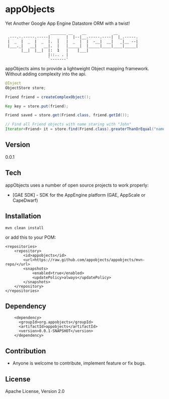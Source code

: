 appObjects
==========

Yet Another Google App Engine Datastore ORM with a twist!

```
                    _______ __    __            __         
 .---.-.-----.-----|   _   |  |--|__.-----.----|  |_.-----.
 |  _  |  _  |  _  |.  |   |  _  |  |  -__|  __|   _|__ --|
 |___._|   __|   __|.  |   |_____|  |_____|____|____|_____|
       |__|  |__|  |:  1   |    |___|                      
                   |::.. . |                               
                   `-------'     
```
                                                           
appObjects aims to provide a lightweight Object mapping framework. Without adding complexity into the api. 



```java
@Inject
ObjectStore store;

Friend friend = createComplexObject();

Key key = store.put(friend);

Friend saved = store.get(Friend.class, friend.getId()); 

// Find all Friend objects with name staring with "John"
Iterator<Friend> it = store.find(Friend.class).greaterThanOrEqual("name", "John").now();
```

Version
-

0.0.1

Tech
-----------

appObjects uses a number of open source projects to work properly:

* [GAE SDK] - SDK for the AppEngine platform (GAE, AppScale or CapeDwarf)

Installation
--------------

```
mvn clean install
```

or add this to your POM:

    <repositories>
	    <repository>
	        <id>appobjects</id>
	        <url>https://raw.github.com/appobjects/appobjects/mvn-repo/</url>
	        <snapshots>
	            <enabled>true</enabled>
	            <updatePolicy>always</updatePolicy>
	        </snapshots>
	    </repository>
    </repositories>

Dependency
--------------

        <dependency>
		  <groupId>org.appobjects</groupId>
		  <artifactId>appobjects</artifactId>
		  <version>0.0.1-SNAPSHOT</version>
		</dependency>

Contribution
--------------

* Anyone is welcome to contribute,  implement feature or fix bugs.

License
-

Apache License, Version 2.0
